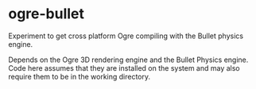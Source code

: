 ogre-bullet
===========

Experiment to get cross platform Ogre compiling with the Bullet physics engine.

Depends on the Ogre 3D rendering engine and the Bullet Physics engine.  Code here assumes that they are installed on the system and may also require them to be in the working directory.
